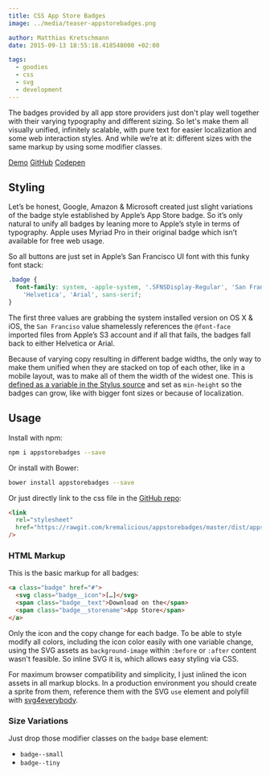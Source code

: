 ```yaml
---
title: CSS App Store Badges
image: ../media/teaser-appstorebadges.png

author: Matthias Kretschmann
date: 2015-09-13 18:55:18.418548000 +02:00

tags:
  - goodies
  - css
  - svg
  - development
---
```


The badges provided by all app store providers just don't play well together with their varying typography and different sizing. So let's make them all visually unified, infinitely scalable, with pure text for easier localization and some web interaction styles. And while we’re at it: different sizes with the same markup by using some modifier classes.

<p class="content-download">
    <a class="btn-primary icon-compass" href="https://lab.kremalicious.com/appstorebadges/">Demo</a>
    <a class="icon-github" href="https://github.com/kremalicious/appstorebadges/">GitHub</a>
    <a class="icon-code" href="http://codepen.io/kremalicious/details/EVVraP/">Codepen</a>
</p>

## Styling

Let’s be honest, Google, Amazon & Microsoft created just slight variations of the badge style established by Apple’s App Store badge. So it’s only natural to unify all badges by leaning more to Apple’s style in terms of typography. Apple uses Myriad Pro in their original badge which isn’t available for free web usage.

So all buttons are just set in Apple’s San Francisco UI font with this funky font stack:

```css
.badge {
  font-family: system, -apple-system, '.SFNSDisplay-Regular', 'San Francisco', 'Helvetica Neue',
    'Helvetica', 'Arial', sans-serif;
}
```

The first three values are grabbing the system installed version on OS X & iOS, the `San Franciso` value shamelessly references the `@font-face` imported files from Apple’s S3 account and if all that fails, the badges fall back to either Helvetica or Arial.

Because of varying copy resulting in different badge widths, the only way to make them unified when they are stacked on top of each other, like in a mobile layout, was to make all of them the width of the widest one. This is [defined as a variable in the Stylus source](https://github.com/kremalicious/appstorebadges/blob/master/src/styl/_variables.styl#L12) and set as `min-height` so the badges can grow, like with bigger font sizes or because of localization.

## Usage

Install with npm:

```bash
npm i appstorebadges --save
```

Or install with Bower:

```bash
bower install appstorebadges --save
```

Or just directly link to the css file in the [GitHub repo](https://github.com/kremalicious/appstorebadges):

```html
<link
  rel="stylesheet"
  href="https://rawgit.com/kremalicious/appstorebadges/master/dist/appstorebadges.min.css"
/>
```

### HTML Markup

This is the basic markup for all badges:

```html
<a class="badge" href="#">
  <svg class="badge__icon">[…]</svg>
  <span class="badge__text">Download on the</span>
  <span class="badge__storename">App Store</span>
</a>
```

Only the icon and the copy change for each badge. To be able to style modify all colors, including the icon color easily with one variable change, using the SVG assets as `background-image` within `:before` or `:after` content wasn't feasible. So inline SVG it is, which allows easy styling via CSS.

For maximum browser compatibility and simplicity, I just inlined the icon assets in all markup blocks. In a production environment you should create a sprite from them, reference them with the SVG `use` element and polyfill with [svg4everybody](https://github.com/jonathantneal/svg4everybody).

### Size Variations

Just drop those modifier classes on the `badge` base element:

- `badge--small`
- `badge--tiny`
